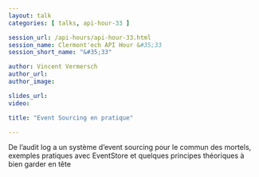```yaml
---
layout: talk
categories: [ talks, api-hour-33 ]

session_url: /api-hours/api-hour-33.html
session_name: Clermont'ech API Hour &#35;33
session_short_name: "&#35;33"

author: Vincent Vermersch
author_url:
author_image:

slides_url:
video:

title: "Event Sourcing en pratique"

---
```


De l’audit log a un système d’event sourcing pour le commun des mortels, exemples pratiques avec EventStore et quelques principes théoriques à bien garder en tête